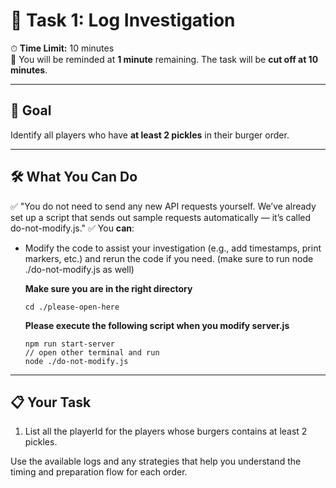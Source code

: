 

# 🧠 Task 1: Log Investigation

⏱ **Time Limit:** 10 minutes  
🧾 You will be reminded at  **1 minute** remaining. The task will be **cut off at 10 minutes**.

---

## 🎯 Goal

Identify all players who have **at least 2 pickles** in their burger order.

---

## 🛠 What You Can Do

✅ "You do not need to send any new API requests yourself. We’ve already set up a script that sends out sample requests automatically — it’s called do-not-modify.js."
✅ You **can**:
- Modify the code to assist your investigation (e.g., add timestamps, print markers, etc.) and rerun the code if you need. (make sure to run node ./do-not-modify.js as well)

  **Make sure you are in the right directory**
  ```
  cd ./please-open-here
  ```
  **Please execute the following script when you modify server.js** 
  ```
  npm run start-server
  // open other terminal and run
  node ./do-not-modify.js 
  ```
---

## 📋 Your Task

1. List all the playerId for the players whose burgers contains at least 2 pickles.

Use the available logs and any strategies that help you understand the timing and preparation flow for each order.

